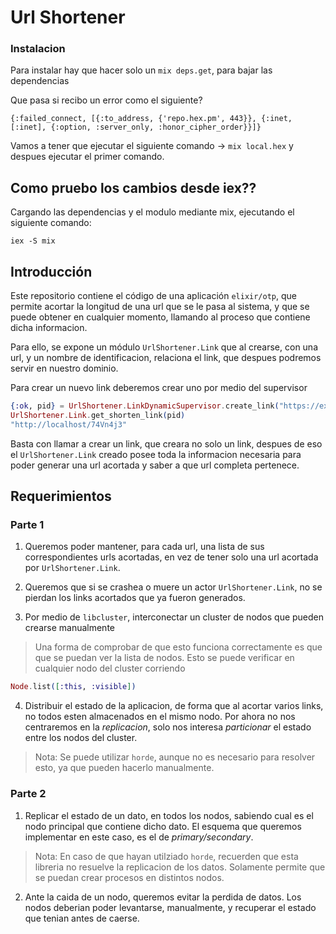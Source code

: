 # Url Shortener

### Instalacion

Para instalar hay que hacer solo un `mix deps.get`, para bajar las dependencias

Que pasa si recibo un error como el siguiente?


```
{:failed_connect, [{:to_address, {'repo.hex.pm', 443}}, {:inet, [:inet], {:option, :server_only, :honor_cipher_order}}]}
```

Vamos a tener que ejecutar el siguiente comando -> `mix local.hex` y despues ejecutar el primer comando.

## Como pruebo los cambios desde iex??

Cargando las dependencias y el modulo mediante mix, ejecutando el siguiente comando:

`iex -S mix`

## Introducción

Este repositorio contiene el código de una aplicación `elixir/otp`, que permite acortar la longitud de una url que se le pasa al sistema, y que se puede obtener en cualquier momento, llamando al proceso que contiene dicha informacion. 

Para ello, se expone un módulo `UrlShortener.Link` que al crearse, con una url, y un nombre de identificacion, relaciona el link, que despues podremos servir en nuestro dominio.

Para crear un nuevo link deberemos crear uno por medio del supervisor

```elixir
{:ok, pid} = UrlShortener.LinkDynamicSupervisor.create_link("https://example.com/aftermath.html")
UrlShortener.Link.get_shorten_link(pid)
"http://localhost/74Vn4j3"
```

Basta con llamar a crear un link, que creara no solo un link, despues de eso el `UrlShortener.Link` creado posee toda la informacion necesaria para poder generar una url acortada y saber a que url completa pertenece.

## Requerimientos

### Parte 1

1. Queremos poder mantener, para cada url, una lista de sus correspondientes urls acortadas, en vez de tener solo una url acortada por `UrlShortener.Link`.

2. Queremos que si se crashea o muere un actor `UrlShortener.Link`, no se pierdan los links acortados que ya fueron generados. 

3. Por medio de `libcluster`, interconectar un cluster de nodos que pueden crearse manualmente

> Una forma de comprobar de que esto funciona correctamente es que que se puedan ver la lista de nodos. Esto se puede verificar en cualquier nodo del cluster corriendo

```elixir
Node.list([:this, :visible])
```

4. Distribuir el estado de la aplicacion, de forma que al acortar varios links, no todos esten almacenados en el mismo nodo. Por ahora no nos centraremos en la _replicacion_, solo nos interesa _particionar_ el estado entre los nodos del cluster.

> Nota: Se puede utilizar `horde`, aunque no es necesario para resolver esto, ya que pueden hacerlo manualmente.


### Parte 2

1. Replicar el estado de un dato, en todos los nodos, sabiendo cual es el nodo principal que contiene dicho dato. El esquema que queremos implementar en este caso, es el de _primary/secondary_.

> Nota: En caso de que hayan utilziado `horde`, recuerden que esta libreria no resuelve la replicacion de los datos. Solamente permite que se puedan crear procesos en distintos nodos. 

2. Ante la caida de un nodo, queremos evitar la perdida de datos. Los nodos deberian poder levantarse, manualmente, y recuperar el estado que tenian antes de caerse.